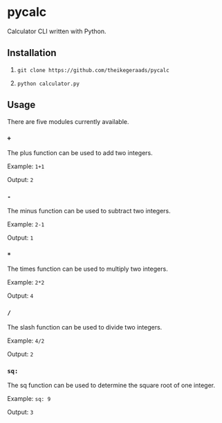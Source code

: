 # pycalc

Calculator CLI written with Python.

## Installation

1. `git clone https://github.com/theikegeraads/pycalc`

2. `python calculator.py`

## Usage

There are five modules currently available.

### `+`

The plus function can be used to add two integers.

Example: `1+1`

Output: `2`

### `-`

The minus function can be used to subtract two integers.

Example: `2-1`

Output: `1`

### `*`

The times function can be used to multiply two integers.

Example: `2*2`

Output: `4`

### `/`

The slash function can be used to divide two integers.

Example: `4/2`

Output: `2`

### `sq:`

The sq function can be used to determine the square root of one integer.

Example: `sq: 9`

Output: `3`
